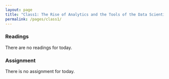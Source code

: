 ```yaml
---
layout: page
title: "Class1: The Rise of Analytics and the Tools of the Data Scientist"
permalink: /pages/class1/
---
```


### **Readings**
There are no readings for today.

### **Assignment**
There is no assignment for today.


